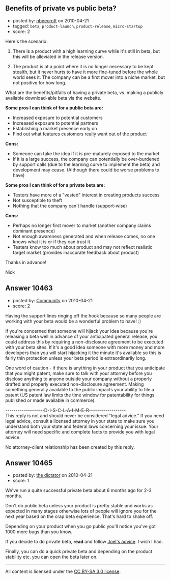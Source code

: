 ## Benefits of private vs public beta?

- posted by: [nbeecroft](https://stackexchange.com/users/-1/1453-nbeecroft) on 2010-04-21
- tagged: `beta`, `product-launch`, `product-release`, `micro-startup`
- score: 2

Here's the scenario:

 1. There is a product with a high learning curve while it's still in beta, but this will be alleviated in the release version. 

 2. The product is at a point where it is no longer necessary to be kept stealth, but it never hurts to have it more fine-tuned before the whole world sees it. The company can be a first mover into a niche market, but not positive for how long. 

What are the benefits/pitfalls of having a private beta, vs. making a publicly available download-able beta via the website. 

**Some pros I can think of for a public beta are:**

 - Increased exposure to potential customers
 - Increased exposure to potential partners
 - Establishing a market presence early on
 - Find out what features customers really want out of the product  

**Cons:**

 - Someone can take the idea if it is pre-maturely exposed to the market
 - If it is a large success, the company can potentially be over-burdened by support calls (due to the learning curve to implement the beta) and development may cease. (Although there could be worse problems to have)

**Some pros I can think of for a private beta are:**

 - Testers have more of a "vested" interest in creating products success
 - Not susceptible to theft
 - Nothing that the company can't handle (support-wise)

**Cons:**

 - Perhaps no longer first mover to market (another company claims dominant presence) 
 - Not enough awareness generated and when release comes, no one knows what it is or if they can trust it. 
 - Testers know too much about product and may not reflect realistic target market (provides inaccurate feedback about product)  

Thanks in advance! 


Nick 



## Answer 10463

- posted by: [Community](https://stackexchange.com/users/-1/-1-community) on 2010-04-21
- score: 2

Having the support lines ringing off the hook because so many people are working with your beta would be a wonderful problem to have! :)

If you're concerned that someone will hijack your idea because you're releasing a beta well in advance of your anticipated general release, you could address this by requiring a non-disclosure agreement to be executed with your beta sites. If it's a good idea someone with more money and more developers than you will start hijacking it the minute it's available so this is fairly thin protection unless your beta period is extraordinarily long. 

One word of caution - if there is anything in your product that you anticipate that you might patent, make sure to talk with your attorney before you disclose anything to anyone outside your company without a properly drafted and properly executed non-disclosure agreement. Making something generally available to the public impacts your ability to file a patent (US patent law limits the time window for patentability for things published or made available in commerce).

-------------------D-I-S-C-L-A-I-M-E-R------------------<br>
This reply is not and should never be considered 
"legal advice." If you need legal advice, consult 
a licensed attorney in your state to make sure you 
understand both your state and federal laws concerning 
your issue. Your attorney will need specific and 
complete facts to provide you with legal advice. 

No attorney-client relationship has been created by this reply. 


## Answer 10465

- posted by: [the dictator](https://stackexchange.com/users/-1/473-the-dictator) on 2010-04-21
- score: 1

<p>We've run a quite successful private beta about 6 months ago for 2-3 months. </p>

<p>Don't do public beta unless your product is pretty stable and works as expected in many stages otherwise lots of people will ignore you for the next year based on the crap beta experience. That's hard to shake off.</p>

<p>Depending on your product when you go public you'll notice you've got 1000 more bugs than you know.</p>

<p>If you decide to do private beta, <strong>read</strong> and follow <a href="http://www.joelonsoftware.com/articles/BetaTest.html" rel="nofollow">Joel's advice</a>. I wish I had.</p>

<p>Finally, you can do a quick private beta and depending on the product stability etc. you can open the beta later on.</p>




---

All content is licensed under the [CC BY-SA 3.0 license](https://creativecommons.org/licenses/by-sa/3.0/).
